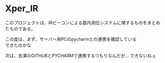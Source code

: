 # Xper_IR

このプロジェクトは、IRビーコンによる屋内測位システムに関するものをまとめたものである。

この度は、まず、サーバー用PCのpycharmとの連携を確認している  
できたのかな

次は、吉澤のGITHUBとPYCHARMで連携するつもりなんだが...
できないねぇ
